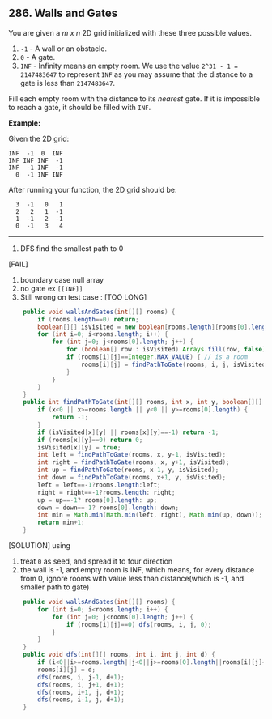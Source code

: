 ## 286. Walls and Gates

You are given a *m x n* 2D grid initialized with these three possible values.

1. `-1` - A wall or an obstacle.
2. `0` - A gate.
3. `INF` - Infinity means an empty room. We use the value `2^31 - 1 = 2147483647` to represent `INF` as you may assume that the distance to a gate is less than `2147483647`.

Fill each empty room with the distance to its *nearest* gate. If it is impossible to reach a gate, it should be filled with `INF`.

**Example:** 

Given the 2D grid:

```
INF  -1  0  INF
INF INF INF  -1
INF  -1 INF  -1
  0  -1 INF INF
```

After running your function, the 2D grid should be:

```
  3  -1   0   1
  2   2   1  -1
  1  -1   2  -1
  0  -1   3   4
```

----

1. DFS find the smallest path to 0

[FAIL] 

1. boundary case null array
2. no gate ex `[[INF]]`
3. Still wrong on test case : [TOO LONG]

```java
    public void wallsAndGates(int[][] rooms) {
        if (rooms.length==0) return;
        boolean[][] isVisited = new boolean[rooms.length][rooms[0].length];
        for (int i=0; i<rooms.length; i++) {
            for (int j=0; j<rooms[0].length; j++) {
                for (boolean[] row : isVisited) Arrays.fill(row, false);
                if (rooms[i][j]==Integer.MAX_VALUE) { // is a room
                    rooms[i][j] = findPathToGate(rooms, i, j, isVisited);
                }
            }
        }
    }
    public int findPathToGate(int[][] rooms, int x, int y, boolean[][] isVisited) {
        if (x<0 || x>=rooms.length || y<0 || y>=rooms[0].length) {
            return -1;
        }
        if (isVisited[x][y] || rooms[x][y]==-1) return -1;
        if (rooms[x][y]==0) return 0;
        isVisited[x][y] = true;
        int left = findPathToGate(rooms, x, y-1, isVisited);
        int right = findPathToGate(rooms, x, y+1, isVisited);
        int up = findPathToGate(rooms, x-1, y, isVisited);
        int down = findPathToGate(rooms, x+1, y, isVisited);
        left = left==-1?rooms.length:left;
        right = right==-1?rooms.length: right;
        up = up==-1? rooms[0].length: up;
        down = down==-1? rooms[0].length: down;
        int min = Math.min(Math.min(left, right), Math.min(up, down));
        return min+1;
    }
```



[SOLUTION] using

1. treat `0` as seed, and spread it to four direction
2. the wall is -1, and empty room is INF, which means, for every distance from 0, ignore rooms with value less than distance(which is -1, and smaller path to gate)

```java
    public void wallsAndGates(int[][] rooms) {
        for (int i=0; i<rooms.length; i++) {
            for (int j=0; j<rooms[0].length; j++) {
                if (rooms[i][j]==0) dfs(rooms, i, j, 0);
            }
        }
    }
    public void dfs(int[][] rooms, int i, int j, int d) {
        if (i<0||i>=rooms.length||j<0||j>=rooms[0].length||rooms[i][j]<d) return;
        rooms[i][j] = d;
        dfs(rooms, i, j-1, d+1);
        dfs(rooms, i, j+1, d+1);
        dfs(rooms, i+1, j, d+1);
        dfs(rooms, i-1, j, d+1);
    }
```

